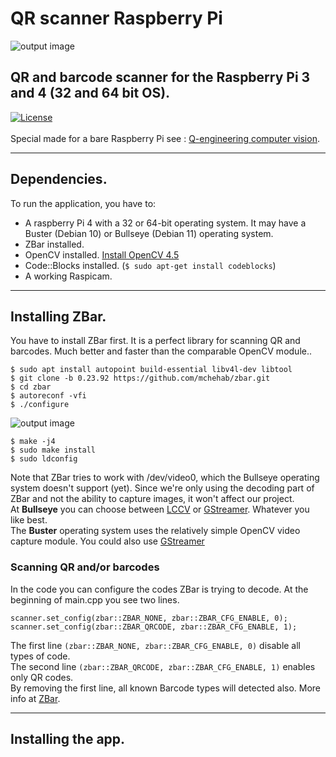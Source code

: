 # QR scanner Raspberry Pi
![output image]( https://qengineering.eu/images/QR.webp )
## QR and barcode scanner for the Raspberry Pi 3 and 4 (32 and 64 bit OS). <br/>
[![License](https://img.shields.io/badge/License-BSD%203--Clause-blue.svg)](https://opensource.org/licenses/BSD-3-Clause)<br/><br/>
Special made for a bare Raspberry Pi see : [Q-engineering computer vision](https://qengineering.eu/computer-vision-with-raspberry-pi-and-alternatives.html).

------------

## Dependencies.
To run the application, you have to:
- A raspberry Pi 4 with a 32 or 64-bit operating system. It may have a Buster (Debian 10) or Bullseye (Debian 11) operating system. <br/>
- ZBar installed.
- OpenCV installed. [Install OpenCV 4.5](https://qengineering.eu/install-opencv-4.5-on-raspberry-64-os.html) <br/>
- Code::Blocks installed. (```$ sudo apt-get install codeblocks```)
- A working Raspicam.

------------

## Installing ZBar.
You have to install ZBar first. It is a perfect library for scanning QR and barcodes. Much better and faster than the comparable OpenCV module.. 
```
$ sudo apt install autopoint build-essential libv4l-dev libtool
$ git clone -b 0.23.92 https://github.com/mchehab/zbar.git
$ cd zbar
$ autoreconf -vfi
$ ./configure
```
![output image]( https://qengineering.eu/images/QR_build.webp )
```
$ make -j4
$ sudo make install
$ sudo ldconfig
```
Note that ZBar tries to work with /dev/video0, which the Bullseye operating system doesn't support (yet). Since we're only using the decoding part of ZBar and not the ability to capture images, it won't affect our project.<br/>
At **Bullseye** you can choose between [LCCV](https://github.com/Qengineering/Libcamera-OpenCV-RPi-Bullseye-64OS) or [GStreamer](https://github.com/Qengineering/Libcamera-OpenCV-RPi-Bullseye-64OS). Whatever you like best.<br/>
The **Buster** operating system uses the relatively simple OpenCV video capture module. You could also use [GStreamer](https://github.com/Qengineering/GStreamer-1.18.4-RPi_64-bits)

### Scanning QR and/or barcodes
In the code you can configure the codes ZBar is trying to decode.
At the beginning of main.cpp you see two lines.
```
scanner.set_config(zbar::ZBAR_NONE, zbar::ZBAR_CFG_ENABLE, 0);
scanner.set_config(zbar::ZBAR_QRCODE, zbar::ZBAR_CFG_ENABLE, 1);
```
The first line `(zbar::ZBAR_NONE, zbar::ZBAR_CFG_ENABLE, 0)` disable all types of code.<br/>
The second line `(zbar::ZBAR_QRCODE, zbar::ZBAR_CFG_ENABLE, 1)` enables only QR codes.<br/>
By removing the first line, all known Barcode types will detected also. More info at [ZBar](http://zbar.sourceforge.net/api/zbar_8h.html#f7818ad6458f9f40362eecda97acdcb0).

------------

## Installing the app.

